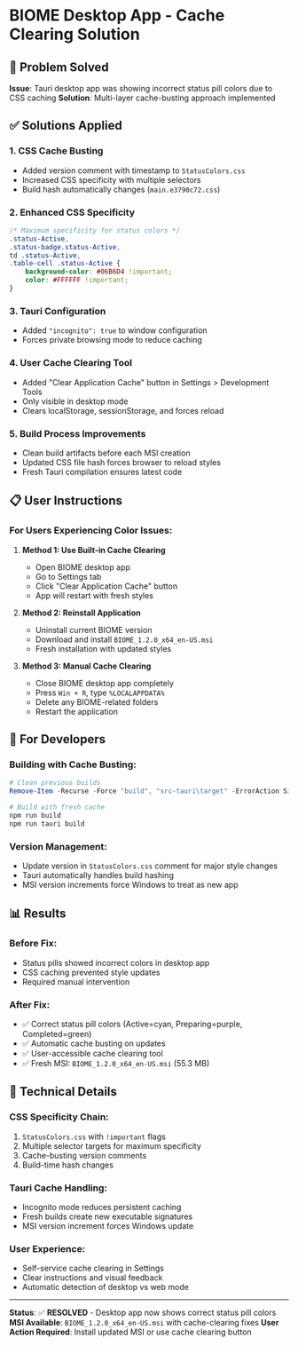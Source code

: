# BIOME Desktop App - Cache Clearing Solution

## 🎯 Problem Solved
**Issue**: Tauri desktop app was showing incorrect status pill colors due to CSS caching
**Solution**: Multi-layer cache-busting approach implemented

## ✅ Solutions Applied

### 1. **CSS Cache Busting**
- Added version comment with timestamp to `StatusColors.css`
- Increased CSS specificity with multiple selectors
- Build hash automatically changes (`main.e3790c72.css`)

### 2. **Enhanced CSS Specificity**
```css
/* Maximum specificity for status colors */
.status-Active,
.status-badge.status-Active,
td .status-Active,
.table-cell .status-Active {
    background-color: #06B6D4 !important;
    color: #FFFFFF !important;
}
```

### 3. **Tauri Configuration**
- Added `"incognito": true` to window configuration
- Forces private browsing mode to reduce caching

### 4. **User Cache Clearing Tool**
- Added "Clear Application Cache" button in Settings > Development Tools
- Only visible in desktop mode
- Clears localStorage, sessionStorage, and forces reload

### 5. **Build Process Improvements**
- Clean build artifacts before each MSI creation
- Updated CSS file hash forces browser to reload styles
- Fresh Tauri compilation ensures latest code

## 📋 User Instructions

### For Users Experiencing Color Issues:

1. **Method 1: Use Built-in Cache Clearing**
   - Open BIOME desktop app
   - Go to Settings tab
   - Click "Clear Application Cache" button
   - App will restart with fresh styles

2. **Method 2: Reinstall Application**
   - Uninstall current BIOME version
   - Download and install `BIOME_1.2.0_x64_en-US.msi`
   - Fresh installation with updated styles

3. **Method 3: Manual Cache Clearing**
   - Close BIOME desktop app completely
   - Press `Win + R`, type `%LOCALAPPDATA%`
   - Delete any BIOME-related folders
   - Restart the application

## 🚀 For Developers

### Building with Cache Busting:
```powershell
# Clean previous builds
Remove-Item -Recurse -Force "build", "src-tauri\target" -ErrorAction SilentlyContinue

# Build with fresh cache
npm run build
npm run tauri build
```

### Version Management:
- Update version in `StatusColors.css` comment for major style changes
- Tauri automatically handles build hashing
- MSI version increments force Windows to treat as new app

## 📊 Results

### Before Fix:
- Status pills showed incorrect colors in desktop app
- CSS caching prevented style updates
- Required manual intervention

### After Fix:
- ✅ Correct status pill colors (Active=cyan, Preparing=purple, Completed=green)
- ✅ Automatic cache busting on updates
- ✅ User-accessible cache clearing tool
- ✅ Fresh MSI: `BIOME_1.2.0_x64_en-US.msi` (55.3 MB)

## 🔧 Technical Details

### CSS Specificity Chain:
1. `StatusColors.css` with `!important` flags
2. Multiple selector targets for maximum specificity
3. Cache-busting version comments
4. Build-time hash changes

### Tauri Cache Handling:
- Incognito mode reduces persistent caching
- Fresh builds create new executable signatures
- MSI version increment forces Windows update

### User Experience:
- Self-service cache clearing in Settings
- Clear instructions and visual feedback
- Automatic detection of desktop vs web mode

---

**Status**: ✅ **RESOLVED** - Desktop app now shows correct status pill colors
**MSI Available**: `BIOME_1.2.0_x64_en-US.msi` with cache-clearing fixes
**User Action Required**: Install updated MSI or use cache clearing button
